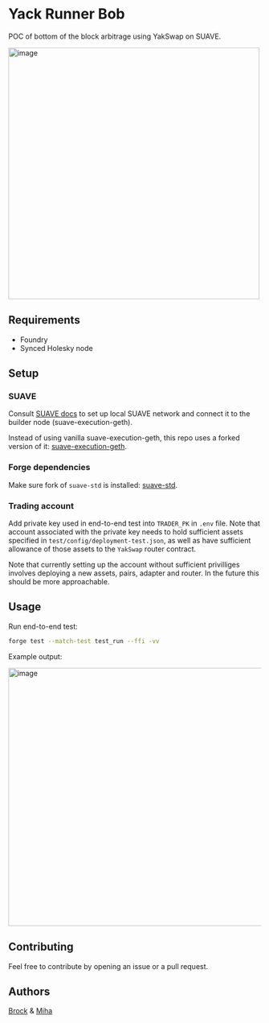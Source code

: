 # Yack Runner Bob

POC of bottom of the block arbitrage using YakSwap on SUAVE.

<img width="500" alt="image" src="https://github.com/zeroXbrock/dammit-bobby/assets/46010359/38f7b0ff-7deb-482a-90b5-b64ad1c30535">

## Requirements 

* Foundry 
* Synced Holesky node

## Setup

### SUAVE

Consult [SUAVE docs](https://suave-alpha.flashbots.net/) to set up local SUAVE network and connect it to the builder node (suave-execution-geth).

Instead of using vanilla suave-execution-geth, this repo uses a forked version of it: [suave-execution-geth](https://github.com/eden-network/suave-execution-geth).

### Forge dependencies
Make sure fork of `suave-std` is installed: [suave-std](https://github.com/halo3mic/suave-std). 

### Trading account

Add private key used in end-to-end test into `TRADER_PK` in `.env` file. Note that account associated with the private key needs to hold sufficient assets specified in `test/config/deployment-test.json`, as well as have sufficient allowance of those assets to the `YakSwap` router contract.

Note that currently setting up the account without sufficient privilliges involves deploying a new assets, pairs, adapter and router. In the future this should be more approachable.

## Usage

Run end-to-end test:

```bash
forge test --match-test test_run --ffi -vv
```

Example output: 

<img width="513" alt="image" src="https://github.com/zeroXbrock/dammit-bobby/assets/46010359/65f092b2-9091-4710-8076-b371cf73ec5e">


## Contributing

Feel free to contribute by opening an issue or a pull request.

## Authors

[Brock](https://x.com/zeroXbrock) & [Miha](https://twitter.com/MihaLotric)
